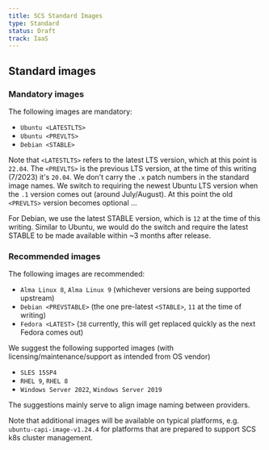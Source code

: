 ```yaml
---
title: SCS Standard Images
type: Standard
status: Draft
track: IaaS
---
```


## Standard images

### Mandatory images

The following images are mandatory:

- `Ubuntu <LATESTLTS>`
- `Ubuntu <PREVLTS>`
- `Debian <STABLE>`

Note that `<LATESTLTS>` refers to the latest LTS version, which at this point is `22.04`.
The `<PREVLTS>` is the previous LTS version, at the time of this writing (7/2023) it's `20.04`.
We don't carry the `.x` patch numbers in the standard image names. We switch to requiring the
newest Ubuntu LTS version when the `.1` version comes out (around July/August). At this point
the old `<PREVLTS>` version becomes optional ...

For Debian, we use the latest STABLE version, which is `12` at the time of this writing.
Similar to Ubuntu, we would do the switch and require the latest STABLE to be made available within
~3 months after release.

### Recommended images

The following images are recommended:

- `Alma Linux 8`, `Alma Linux 9` (whichever versions are being supported upstream)
- `Debian <PREVSTABLE>` (the one pre-latest `<STABLE>`, `11` at the time of writing)
- `Fedora <LATEST>` (`38` currently, this will get replaced quickly as the next Fedora comes out)

We suggest the following supported images (with licensing/maintenance/support as intended from OS vendor)

- `SLES 15SP4`
- `RHEL 9`, `RHEL 8`
- `Windows Server 2022`, `Windows Server 2019`

The suggestions mainly serve to align image naming between providers.

Note that additional images will be available on typical platforms, e.g. `ubuntu-capi-image-v1.24.4`
for platforms that are prepared to support SCS k8s cluster management.
